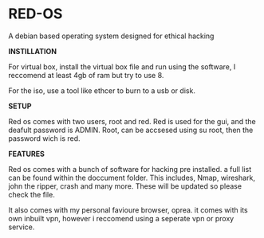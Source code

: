 # RED-OS
A debian based operating system designed for ethical hacking

**INSTILLATION**

For virtual box, install the virtual box file and run using the software, I reccomend at least 4gb of ram but try to use 8.

For the iso, use a tool like ethcer to burn to a usb or disk.

**SETUP**

Red os comes with two users, root and red. Red is used for the gui, and the deafult password is ADMIN.
Root, can be accsesed using su root, then the password wich is red.

**FEATURES**

Red os comes with a bunch of software for hacking pre installed. a full list can be found within the doccument folder.
This includes, Nmap, wireshark, john the ripper, crash and many more. These will be updated so please check the file.

It also comes with my personal favioure browser, oprea. it comes with its own inbuilt vpn, however i reccomend using a seperate
vpn or proxy service.
